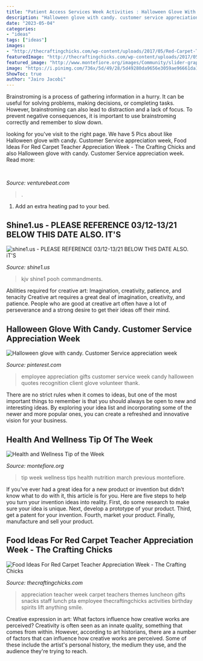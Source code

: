 ```yaml
---
title: "Patient Access Services Week Activities : Halloween Glove With Candy. Customer Service Appreciation Week"
description: "Halloween glove with candy. customer service appreciation week"
date: "2023-05-04"
categories:
- "ideas"
tags: ["ideas"]
images:
- "http://thecraftingchicks.com/wp-content/uploads/2017/05/Red-Carpet-Teacher-Appreciation-Week-Food.jpg"
featuredImage: "http://thecraftingchicks.com/wp-content/uploads/2017/05/Red-Carpet-Teacher-Appreciation-Week-Food.jpg"
featured_image: "http://www.montefiore.org/images/Community/slider-graphics/Nutrition-Tip-1.jpg"
image: "https://i.pinimg.com/736x/5d/49/28/5d49280da9656e3059ae96661da1ed21--workplace-motivation-employee-motivation.jpg"
ShowToc: true
author: "Jairo Jacobi"
---
```



Brainstroming is a process of gathering information in a hurry. It can be useful for solving problems, making decisions, or completing tasks. However, brainstroming can also lead to distraction and a lack of focus. To prevent negative consequences, it is important to use brainstroming correctly and remember to slow down.

	

		
looking for  you've visit to the right page. We have 5 Pics about  like Halloween glove with candy. Customer Service appreciation week, Food Ideas For Red Carpet Teacher Appreciation Week - The Crafting Chicks and also Halloween glove with candy. Customer Service appreciation week. Read more:
		
    
## 

<img loading=lazy src="https://venturebeat.com/wp-content/uploads/2019/11/pscamera2.jpg" onerror="this.onerror=null;this.src='https://tse2.mm.bing.net/th?id=OIP.qOm0zofeydK9rCHNG3kcAQHaD_&amp;pid=15.1';" alt="">

_Source: venturebeat.com_

>. 

	

1. Add an extra heating pad to your bed.

    
## Shine1.us - PLEASE REFERENCE 03/12-13/21 BELOW THIS DATE ALSO. IT&#039;S

<img loading=lazy src="http://shine1.us/yahoo_site_admin/assets/images/small_peace_dove.21160023_std.png" onerror="this.onerror=null;this.src='https://tse2.mm.bing.net/th?id=OIP.hcb0kviGiruDldPILui_zAAAAA&amp;pid=15.1';" alt="shine1.us - PLEASE REFERENCE 03/12-13/21 BELOW THIS DATE ALSO. iT&#039;S">

_Source: shine1.us_

>kjv shine1 pooh commandments. 

	

Abilities required for creative art: Imagination, creativity, patience, and tenacity
Creative art requires a great deal of imagination, creativity, and patience. People who are good at creative art often have a lot of perseverance and a strong desire to get their ideas off their mind.

    
## Halloween Glove With Candy. Customer Service Appreciation Week

<img loading=lazy src="https://i.pinimg.com/736x/5d/49/28/5d49280da9656e3059ae96661da1ed21--workplace-motivation-employee-motivation.jpg" onerror="this.onerror=null;this.src='https://tse3.mm.bing.net/th?id=OIP.F0MJmg4dgGqA1DThETGGZgHaJ4&amp;pid=15.1';" alt="Halloween glove with candy. Customer Service appreciation week">

_Source: pinterest.com_

>employee appreciation gifts customer service week candy halloween quotes recognition client glove volunteer thank. 

	

There are no strict rules when it comes to ideas, but one of the most important things to remember is that you should always be open to new and interesting ideas. By exploring your idea list and incorporating some of the newer and more popular ones, you can create a refreshed and innovative vision for your business.

    
## Health And Wellness Tip Of The Week

<img loading=lazy src="http://www.montefiore.org/images/Community/slider-graphics/Nutrition-Tip-1.jpg" onerror="this.onerror=null;this.src='https://tse3.mm.bing.net/th?id=OIP.1zzZeTfD9iiAcRzTQKYLKQHaFv&amp;pid=15.1';" alt="Health and Wellness Tip of the Week">

_Source: montefiore.org_

>tip week wellness tips health nutrition march previous montefiore. 

	

If you've ever had a great idea for a new product or invention but didn't know what to do with it, this article is for you. Here are five steps to help you turn your invention ideas into reality. First, do some research to make sure your idea is unique. Next, develop a prototype of your product. Third, get a patent for your invention. Fourth, market your product. Finally, manufacture and sell your product.

    
## Food Ideas For Red Carpet Teacher Appreciation Week - The Crafting Chicks

<img loading=lazy src="http://thecraftingchicks.com/wp-content/uploads/2017/05/Red-Carpet-Teacher-Appreciation-Week-Food.jpg" onerror="this.onerror=null;this.src='https://tse2.mm.bing.net/th?id=OIP.E1hmC6COjCrNo3z5xCzU0AHaMp&amp;pid=15.1';" alt="Food Ideas For Red Carpet Teacher Appreciation Week - The Crafting Chicks">

_Source: thecraftingchicks.com_

>appreciation teacher week carpet teachers themes luncheon gifts snacks staff lunch pta employee thecraftingchicks activities birthday spirits lift anything smile. 

	

Creative expression in art: What factors influence how creative works are perceived?
Creativity is often seen as an innate quality, something that comes from within. However, according to art historians, there are a number of factors that can influence how creative works are perceived. Some of these include the artist's personal history, the medium they use, and the audience they're trying to reach.

